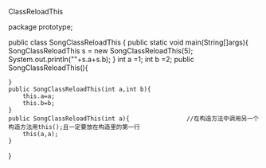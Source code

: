 ClassReloadThis

package prototype;

public class SongClassReloadThis {
	public static void main(String[]args){
		SongClassReloadThis s = new SongClassReloadThis(5);
		System.out.println(""+s.a+s.b);
	}
	int a =1;
	int b =2;
	public SongClassReloadThis(){
		
	}
    public SongClassReloadThis(int a,int b){
    	this.a=a;
    	this.b=b;
    }
    public SongClassReloadThis(int a){                //在构造方法中调用另一个构造方法用this();且一定要放在构造里的第一行
    	this(a,a);
    }
}
